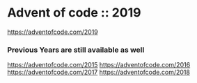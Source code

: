 Advent of code :: 2019
======================

https://adventofcode.com/2019


### Previous Years are still available as well
https://adventofcode.com/2015
https://adventofcode.com/2016
https://adventofcode.com/2017
https://adventofcode.com/2018

